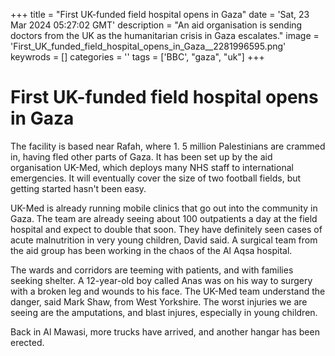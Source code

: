 +++
title = "First UK-funded field hospital opens in Gaza"
date = 'Sat, 23 Mar 2024 05:27:02 GMT'
description = "An aid organisation is sending doctors from the UK as the humanitarian crisis in Gaza escalates."
image = 'First_UK_funded_field_hospital_opens_in_Gaza__2281996595.png'
keywrods =  []
categories = ''
tags = ['BBC', "gaza", "uk"]
+++

# First UK-funded field hospital opens in Gaza

The facility is based near Rafah, where 1.
5 million Palestinians are crammed in, having fled other parts of Gaza.
It has been set up by the aid organisation UK-Med, which deploys many NHS staff to international emergencies.
It will eventually cover the size of two football fields, but getting started hasn't been easy.

UK-Med is already running mobile clinics that go out into the community in Gaza.
The team are already seeing about 100 outpatients a day at the field hospital and expect to double that soon.
They have definitely seen cases of acute malnutrition in very young children, David said.
A surgical team from the aid group has been working in the chaos of the Al Aqsa hospital.

The wards and corridors are teeming with patients, and with families seeking shelter.
A 12-year-old boy called Anas was on his way to surgery with a broken leg and wounds to his face.
The UK-Med team understand the danger, said Mark Shaw, from West Yorkshire.
The worst injuries we are seeing are the amputations, and blast injures, especially in young children.

Back in Al Mawasi, more trucks have arrived, and another hangar has been erected.


